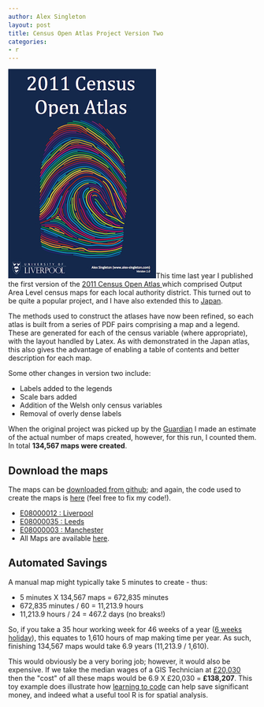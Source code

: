 ```yaml
---
author: Alex Singleton
layout: post
title: Census Open Atlas Project Version Two
categories:
- r
---
```


![CensusAtlas](/public/images/CensusAtlas.jpg)This time last year I published the first version of the [2011 Census Open Atlas ](/r/2013/02/05/2011-census-open-atlas-project/) which comprised Output Area Level census maps for each local authority district. This turned out to be quite a popular project, and I have also extended this to [Japan](/r/2013/09/15/census-atlas-japan/).

The methods used to construct the atlases have now been refined, so each atlas is built from a series of PDF pairs comprising a map and a legend. These are generated for each of the census variable (where appropriate), with the layout handled by Latex. As with demonstrated in the Japan atlas, this also gives the advantage of enabling a table of contents and better description for each map.

Some other changes in version two include:

* Labels added to the legends
* Scale bars added
* Addition of the Welsh only census variables
* Removal of overly dense labels

When the original project was picked up by the [Guardian](http://www.theguardian.com/news/datablog/2013/feb/08/census-data-mapped) I made an estimate of the actual number of maps created, however, for this run, I counted them. In total **134,567 maps were created**.

## Download the maps
The maps can be [downloaded from github](http://www.alex-singleton.com/Open-Atlas/); and again, the code used to create the maps is [here](https://github.com/alexsingleton/Open-Atlas/tree/master/Code) (feel free to fix my code!). 

* [E08000012 : Liverpool](http://data.alex-singleton.com/2011_ATLAS/E08000012_Liverpool.pdf)
* [E08000035 : Leeds](http://data.alex-singleton.com/2011_ATLAS/E08000035_Leeds.pdf)
* [E08000003 : Manchester](http://data.alex-singleton.com/2011_ATLAS/E08000003_Manchester.pdf)
* All Maps are available [here](http://www.alex-singleton.com/Open-Atlas/).

## Automated Savings
A manual map might typically take 5 minutes to create - thus:  

* 5 minutes X 134,567 maps = 672,835 minutes
* 672,835 minutes / 60 = 11,213.9 hours
* 11,213.9 hours / 24 = 467.2 days (no breaks!)

So, if you take a 35 hour working week for 46 weeks of a year ([6 weeks holiday](https://www.gov.uk/holiday-entitlement-rights)), this equates to 1,610 hours of map making time per year. As such, finishing 134,567 maps would take 6.9 years (11,213.9 / 1,610).

This would obviously be a very boring job; however, it would also be expensive. If we take the median wages of a GIS Technician at [£20,030](http://goo.gl/YvJu7W) then the "cost" of all these maps would be 6.9 X £20,030 = **£138,207**. This toy example does illustrate how [learning to code](http://www.alex-singleton.com/press/2014/01/04/Why-Geographers-Should-Learn-to-Code/) can help save significant money, and indeed what a useful tool R is for spatial analysis.

